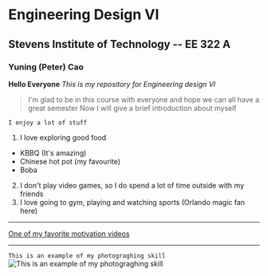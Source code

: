 # Engineering Design VI 
## Stevens Institute of Technology -- EE 322 A
### Yuning (Peter) Cao

**Hello Everyone** 
*This is my repository for Engineering design VI*
>I'm glad to be in this course with everyone and hope we can all have a great semester
>Now I will give a brief introduction about myself

`I enjoy a lot of stuff`
1. I love exploring good food
- KBBQ (It's amazing)
- Chinese hot pot (my favourite)
- Boba
2. I don't play video games, so I do spend a lot of time outside with my friends
3. I love going to gym, playing and watching sports (Orlando magic fan here)

---

[One of my favorite motivation videos](https://www.youtube.com/watch?v=gMWXMMUg5pI)

---
`This is an example of my photograghing skill`
![This is an example of my photograghing skill](https://github.com/user-attachments/assets/82a1cd39-0ff5-4bf7-bc04-8053330bad4e)

